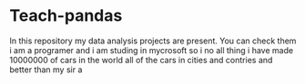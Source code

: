 # Teach-pandas
In this repository my data analysis projects are present. You can check them
<br>
i am a programer and i am studing in mycrosoft so i no all thing i have made 10000000 of cars in the world all of the cars in cities and contries 
and better than my sir a
